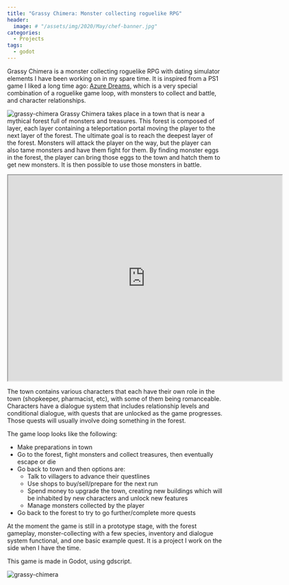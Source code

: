 ```yaml
---
title: "Grassy Chimera: Monster collecting roguelike RPG"
header:
  image: # "/assets/img/2020/May/chef-banner.jpg"
categories:
  - Projects
tags:
  - godot
---
```


Grassy Chimera is a monster collecting roguelike RPG with dating simulator elements I have been working on in my spare time. It is inspired from a PS1 game I liked a long time ago: [Azure Dreams](https://en.wikipedia.org/wiki/Azure_Dreams), which is a very special combination of a roguelike game loop, with monsters to collect and battle, and character relationships.

![grassy-chimera]({{site.url}}{{site.baseurl}}/assets/img/2020/May/grassy-1.png)
Grassy Chimera takes place in a town that is near a mythical forest full of monsters and treasures. This forest is composed of layer, each layer containing a teleportation portal moving the player to the next layer of the forest. The ultimate goal is to reach the deepest layer of the forest. Monsters will attack the player on the way, but the player can also tame monsters and have them fight for them. By finding monster eggs in the forest, the player can bring those eggs to the town and hatch them to get new monsters. It is then possible to use those monsters in battle.

<iframe src="https://drive.google.com/file/d/1vnBf9pNOD2ZEgcIa45YVJ_WvifOF-SqY/preview" width="640" height="480"></iframe>

The town contains various characters that each have their own role in the town (shopkeeper, pharmacist, etc), with some of them being romanceable. Characters have a dialogue system that includes relationship levels and conditional dialogue, with quests that are unlocked as the game progresses. Those quests will usually involve doing something in the forest.

The game loop looks like the following:

* Make preparations in town
* Go to the forest, fight monsters and collect treasures, then eventually escape or die
* Go back to town and then options are:
  * Talk to villagers to advance their questlines
  * Use shops to buy/sell/prepare for the next run
  * Spend money to upgrade the town, creating new buildings which will be inhabited by new characters and unlock new features
  * Manage monsters collected by the player
* Go back to the forest to try to go further/complete more quests

At the moment the game is still in a prototype stage, with the forest gameplay, monster-collecting with a few species, inventory and dialogue system functional, and one basic example quest. It is a project I work on the side when I have the time.

This game is made in Godot, using gdscript.

![grassy-chimera]({{site.url}}{{site.baseurl}}/assets/img/2020/May/grassy-2.png)
